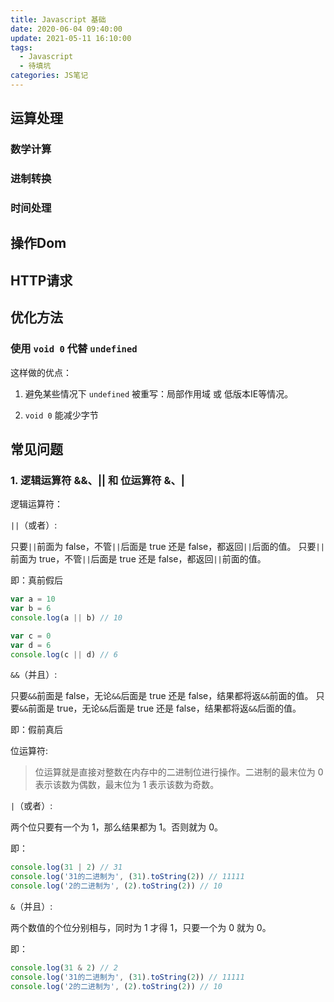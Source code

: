 ```yaml
---
title: Javascript 基础
date: 2020-06-04 09:40:00
update: 2021-05-11 16:10:00
tags:
  - Javascript
  - 待填坑
categories: JS笔记
---
```




## 运算处理

### 数学计算

### 进制转换

### 时间处理

## 操作Dom

## HTTP请求

<!--more-->

## 优化方法

### 使用 `void 0` 代替 `undefined`

这样做的优点：

1. 避免某些情况下 `undefined` 被重写：局部作用域 或 低版本IE等情况。

2. `void 0` 能减少字节

## 常见问题

### 1. 逻辑运算符 &&、|| 和 位运算符 &、|

逻辑运算符：

`||`（或者）:

只要`||`前面为 false，不管`||`后面是 true 还是 false，都返回`||`后面的值。
只要`||`前面为 true，不管`||`后面是 true 还是 false，都返回`||`前面的值。

即：真前假后

```javascript
var a = 10
var b = 6
console.log(a || b) // 10
```

```javascript
var c = 0
var d = 6
console.log(c || d) // 6
```

`&&`（并且）:

只要`&&`前面是 false，无论`&&`后面是 true 还是 false，结果都将返`&&`前面的值。
只要`&&`前面是 true，无论`&&`后面是 true 还是 false，结果都将返`&&`后面的值。

即：假前真后

位运算符:

> 位运算就是直接对整数在内存中的二进制位进行操作。二进制的最末位为 0 表示该数为偶数，最末位为 1 表示该数为奇数。

`|`（或者）:

两个位只要有一个为 1，那么结果都为 1。否则就为 0。

即：

```javascript
console.log(31 | 2) // 31
console.log('31的二进制为', (31).toString(2)) // 11111
console.log('2的二进制为', (2).toString(2)) // 10
```

`&`（并且）:

两个数值的个位分别相与，同时为 1 才得 1，只要一个为 0 就为 0。

即：

```javascript
console.log(31 & 2) // 2
console.log('31的二进制为', (31).toString(2)) // 11111
console.log('2的二进制为', (2).toString(2)) // 10
```
